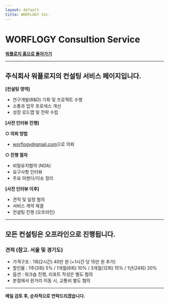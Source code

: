 ```yaml
---
layout: default
title: WORFLOGY Inc.
---
```


# WORFLOGY Consultion Service

[**워플로지 홈으로 돌아가기**](https://worflogy.com)

---

## 주식회사 워플로지의 컨설팅 서비스 페이지입니다.

**[컨설팅 영역]**

  - 연구개발(R&D) 기획 및 프로젝트 수행
  - 소통과 업무 프로세스 개선
  - 성장 로드맵 및 전략 수립

**[사전 인터뷰 진행]**

**○ 의뢰 방법**
  - [worflogy@gmail.com](mailto:worflogy@gmail.com)으로 의뢰

**○ 진행 절차**
  - 비밀유지협약 (NDA)
  - 요구사항 인터뷰
  - 주요 아젠다/이슈 정리

**[사전 인터뷰 이후]**

  - 견적 및 일정 협의
  - 서비스 계약 체결
  - 컨설팅 진행 (오프라인)

---

## 모든 컨설팅은 오프라인으로 진행됩니다.

### 견적 (참고. 서울 및 경기도)

  - 가격구조 : 1회(2시간) 40만 원 (+1시간 당 15만 원 추가)
  - 할인율 : 1주(3회) 5% / 1개월(6회) 10% / 3개월(12회) 15% / 1년(24회) 20%
  - 옵션 : 워크숍 진행, 리포트 작성은 별도 협의
  - 본점에서 원거리 이동 시, 교통비 별도 협의

---

**메일 검토 후, 순차적으로 연락드리겠습니다.**
